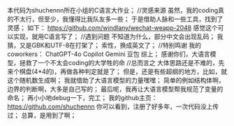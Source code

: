本代码为shuchennn所在小组的C语言大作业；
//灵感来源
虽然，我的coding真的不太行，但至少，我懂得比我队友多一些；
于是借助人脉和一些工具，找到了灵感；
如下：
https://github.com/windlany/wechat-weapp-2048
感觉这个可以实现，就用C语言写了；
//遇到问题
不知道为什么，部分中文会出现乱码；
我猜，又是GBK和UTF-8在打架了；
索性，换成英文了；
//特别鸣谢
我的coworkers：
ChatGPT-4o
Copilot
Gemini
豆包
综上；
感谢你们，大语言模型，拯救了一个不太会coding的大学牲的命
//总而言之
大体思路还是不难的，先来个棋盘(4*4的)，再做各种判定就是了；
但是，还是有些超纲的地方，比如，就这个随机数生成啊；
我就借助了大语言模型的力量嘿嘿；
简单的例如结构体啊，边界的判断啊，大多是自己写的；
最后呢，我再让大语言模型帮我规范了变量的命名；
再小小地debug一下，完工；
我的github主页：
https://github.com/shuchennn
你可以看到，注册了好多年，一次代码没上传过；
总算，是用到了啊；